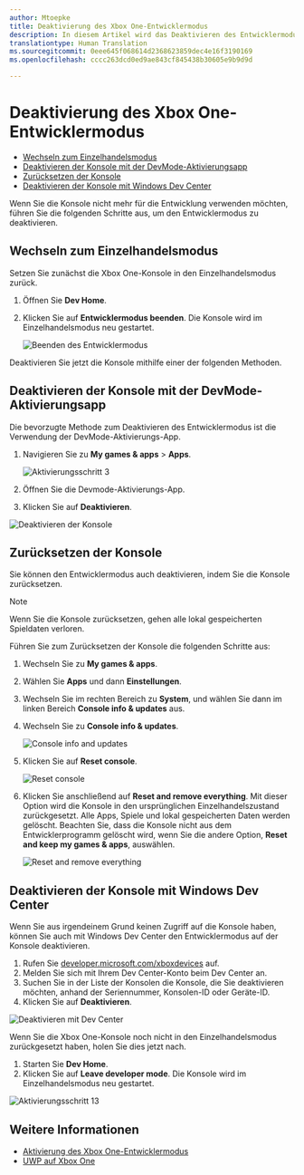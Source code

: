 ```yaml
---
author: Mtoepke
title: Deaktivierung des Xbox One-Entwicklermodus
description: In diesem Artikel wird das Deaktivieren des Entwicklermodus beschrieben.
translationtype: Human Translation
ms.sourcegitcommit: 0eee645f068614d2368623859dec4e16f3190169
ms.openlocfilehash: cccc263dcd0ed9ae843cf845438b30605e9b9d9d

---
```


# <a name="xbox-one-developer-mode-deactivation"></a>Deaktivierung des Xbox One-Entwicklermodus

* [Wechseln zum Einzelhandelsmodus](#switch-to-retail-mode)
* [Deaktivieren der Konsole mit der DevMode-Aktivierungsapp](#deactivate-your-console-using-the-dev-mode-activation-app)  
* [Zurücksetzen der Konsole](#reset-your-console)
* [Deaktivieren der Konsole mit Windows Dev Center](#deactivate-your-console-using-windows-dev-center)

Wenn Sie die Konsole nicht mehr für die Entwicklung verwenden möchten, führen Sie die folgenden Schritte aus, um den Entwicklermodus zu deaktivieren.

## <a name="switch-to-retail-mode"></a>Wechseln zum Einzelhandelsmodus
Setzen Sie zunächst die Xbox One-Konsole in den Einzelhandelsmodus zurück.

1. Öffnen Sie **Dev Home**.
2. Klicken Sie auf **Entwicklermodus beenden**.  Die Konsole wird im Einzelhandelsmodus neu gestartet.  

   ![Beenden des Entwicklermodus](images/deactivation-leave-dev-mode.png)

Deaktivieren Sie jetzt die Konsole mithilfe einer der folgenden Methoden.

## <a name="deactivate-your-console-using-the-dev-mode-activation-app"></a>Deaktivieren der Konsole mit der DevMode-Aktivierungsapp

Die bevorzugte Methode zum Deaktivieren des Entwicklermodus ist die Verwendung der DevMode-Aktivierungs-App. 

1. Navigieren Sie zu **My games & apps** > **Apps**.
  
   ![Aktivierungsschritt 3](images/activation-step-3.png)    
   
2.  Öffnen Sie die Devmode-Aktivierungs-App.    
3.  Klicken Sie auf **Deaktivieren**.
  
![Deaktivieren der Konsole](images/deactivation-app.png)

## <a name="reset-your-console"></a>Zurücksetzen der Konsole

Sie können den Entwicklermodus auch deaktivieren, indem Sie die Konsole zurücksetzen.  

> [!NOTE]
> Wenn Sie die Konsole zurücksetzen, gehen alle lokal gespeicherten Spieldaten verloren.

Führen Sie zum Zurücksetzen der Konsole die folgenden Schritte aus:

1.  Wechseln Sie zu **My games & apps**.  
2.  Wählen Sie **Apps** und dann **Einstellungen**.  
3.  Wechseln Sie im rechten Bereich zu **System**, und wählen Sie dann im linken Bereich **Console info & updates** aus.  
4.  Wechseln Sie zu **Console info & updates**.  
   
    ![Console info and updates](images/deactivation-console-info-updates.png)  
    
5.  Klicken Sie auf **Reset console**.
    
    ![Reset console](images/deactivation-reset-console.png)
    
6.  Klicken Sie anschließend auf **Reset and remove everything**. Mit dieser Option wird die Konsole in den ursprünglichen Einzelhandelszustand zurückgesetzt.  Alle Apps, Spiele und lokal gespeicherten Daten werden gelöscht. Beachten Sie, dass die Konsole nicht aus dem Entwicklerprogramm gelöscht wird, wenn Sie die andere Option, **Reset and keep my games & apps**, auswählen.  
   
    ![Reset and remove everything](images/deactivation-reset-remove.png)

## <a name="deactivate-your-console-using-windows-dev-center"></a>Deaktivieren der Konsole mit Windows Dev Center

Wenn Sie aus irgendeinem Grund keinen Zugriff auf die Konsole haben, können Sie auch mit Windows Dev Center den Entwicklermodus auf der Konsole deaktivieren.

1. Rufen Sie [developer.microsoft.com/xboxdevices](https://developer.microsoft.com/xboxdevices) auf.    
2. Melden Sie sich mit Ihrem Dev Center-Konto beim Dev Center an.    
3. Suchen Sie in der Liste der Konsolen die Konsole, die Sie deaktivieren möchten, anhand der Seriennummer, Konsolen-ID oder Geräte-ID.  
4. Klicken Sie auf **Deaktivieren**.  
  
![Deaktivieren mit Dev Center](images/deactivation-devcenter.png)

Wenn Sie die Xbox One-Konsole noch nicht in den Einzelhandelsmodus zurückgesetzt haben, holen Sie dies jetzt nach.

1. Starten Sie **Dev Home**.
2. Klicken Sie auf **Leave developer mode**.  Die Konsole wird im Einzelhandelsmodus neu gestartet.

![Aktivierungsschritt 13](images/deactivation-leave-dev-mode.png)

## <a name="see-also"></a>Weitere Informationen
- [Aktivierung des Xbox One-Entwicklermodus](devkit-activation.md)
- [UWP auf Xbox One](index.md)



<!--HONumber=Dec16_HO1-->


